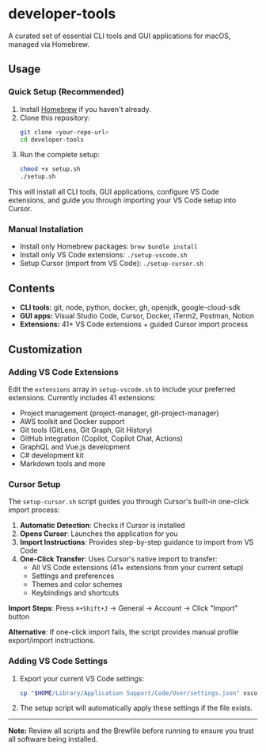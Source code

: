 # developer-tools

A curated set of essential CLI tools and GUI applications for macOS, managed via Homebrew.

## Usage

### Quick Setup (Recommended)

1. Install [Homebrew](https://brew.sh/) if you haven't already.
2. Clone this repository:
   ```sh
   git clone <your-repo-url>
   cd developer-tools
   ```
3. Run the complete setup:
   ```sh
   chmod +x setup.sh
   ./setup.sh
   ```

This will install all CLI tools, GUI applications, configure VS Code extensions, and guide you through importing your VS Code setup into Cursor.

### Manual Installation

- Install only Homebrew packages: `brew bundle install`
- Install only VS Code extensions: `./setup-vscode.sh`
- Setup Cursor (import from VS Code): `./setup-cursor.sh`

## Contents

- **CLI tools:** git, node, python, docker, gh, openjdk, google-cloud-sdk
- **GUI apps:** Visual Studio Code, Cursor, Docker, iTerm2, Postman, Notion
- **Extensions:** 41+ VS Code extensions + guided Cursor import process

## Customization

### Adding VS Code Extensions

Edit the `extensions` array in `setup-vscode.sh` to include your preferred extensions. Currently includes 41 extensions:

- Project management (project-manager, git-project-manager)
- AWS toolkit and Docker support
- Git tools (GitLens, Git Graph, Git History)
- GitHub integration (Copilot, Copilot Chat, Actions)
- GraphQL and Vue.js development
- C# development kit
- Markdown tools and more

### Cursor Setup

The `setup-cursor.sh` script guides you through Cursor's built-in one-click import process:

1. **Automatic Detection**: Checks if Cursor is installed
2. **Opens Cursor**: Launches the application for you
3. **Import Instructions**: Provides step-by-step guidance to import from VS Code
4. **One-Click Transfer**: Uses Cursor's native import to transfer:
   - All VS Code extensions (41+ extensions from your current setup)
   - Settings and preferences
   - Themes and color schemes
   - Keybindings and shortcuts

**Import Steps**: Press `⌘+Shift+J` → General → Account → Click "Import" button

**Alternative**: If one-click import fails, the script provides manual profile export/import instructions.

### Adding VS Code Settings

1. Export your current VS Code settings:
   ```sh
   cp "$HOME/Library/Application Support/Code/User/settings.json" vscode-settings.json
   ```
2. The setup script will automatically apply these settings if the file exists.

---

**Note:** Review all scripts and the Brewfile before running to ensure you trust all software being installed.
